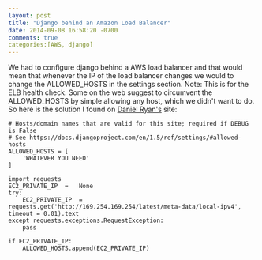 ```yaml
---
layout: post
title: "Django behind an Amazon Load Balancer"
date: 2014-09-08 16:58:20 -0700
comments: true
categories:[AWS, django] 
---
```


We had to configure django behind a AWS load balancer and that would mean that whenever the IP of the load balancer changes we would to change the ALLOWED_HOSTS
in the settings section. Note: This is for the ELB health check. Some on the web suggest to circumvent the ALLOWED_HOSTS by simple allowing any host, 
which we didn't want to do. So here is the solution
I found on [Daniel Ryan's](http://dryan.me/articles/elb-django-allowed-hosts/) site:

```
# Hosts/domain names that are valid for this site; required if DEBUG is False
# See https://docs.djangoproject.com/en/1.5/ref/settings/#allowed-hosts
ALLOWED_HOSTS = [
    'WHATEVER YOU NEED'
]
 
import requests
EC2_PRIVATE_IP  =   None
try:
    EC2_PRIVATE_IP  =   requests.get('http://169.254.169.254/latest/meta-data/local-ipv4', timeout = 0.01).text
except requests.exceptions.RequestException:
    pass
 
if EC2_PRIVATE_IP:
    ALLOWED_HOSTS.append(EC2_PRIVATE_IP)
```
